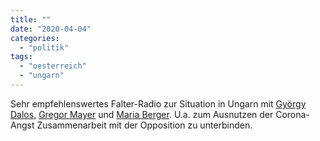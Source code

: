 ```yaml
---
title: ""
date: "2020-04-04"
categories: 
  - "politik"
tags: 
  - "oesterreich"
  - "ungarn"
---
```


Sehr empfehlenswertes Falter-Radio zur Situation in Ungarn mit [György Dalos](https://www.chbeck.de/autor/?authorId=13776 "Dalos beim Beck-Verlag"), [Gregor Mayer](https://www.profil.at/autoren/gregor-mayer "Gregor Mayer | PROFIL.at") und [Maria Berger](https://eur-int-comp-law.univie.ac.at/team/honorarprofessorinnen/berger-maria/ "BERGER, Maria"). U.a. zum Ausnutzen der Corona-Angst Zusammenarbeit mit der Opposition zu unterbinden.
